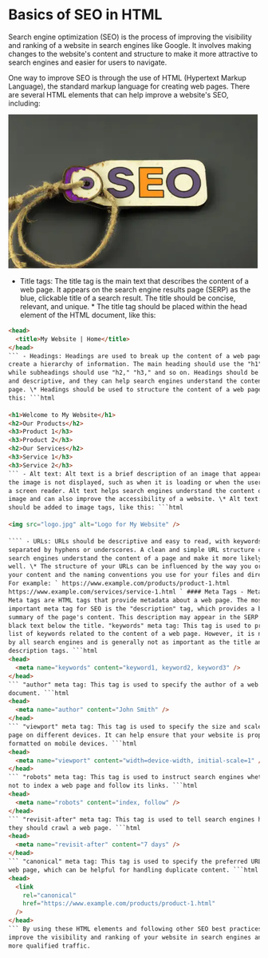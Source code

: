 # Basics of SEO in HTML

Search engine optimization (SEO) is the process of improving the visibility and ranking of a website in search engines like Google. It involves making changes to the website's content and structure to make it more attractive to search engines and easier for users to navigate.

One way to improve SEO is through the use of HTML (Hypertext Markup Language), the standard markup language for creating web pages. There are several HTML elements that can help improve a website's SEO, including:

![Image of a keychain with the word SEO on it](./dall_e_2022_12_29_18_11_42_an_image_of_a_html_tag_with_seo_on_it_with_a_dark_background_7mHdmsLmQE.webp)

- Title tags: The title tag is the main text that describes the content of a web page. It appears on the search engine results page (SERP) as the blue, clickable title of a search result. The title should be concise, relevant, and unique. \* The title tag should be placed within the head element of the HTML document, like this:

`````html
<head>
  <title>My Website | Home</title>
</head>
``` - Headings: Headings are used to break up the content of a web page and
create a hierarchy of information. The main heading should use the "h1" tag,
while subheadings should use "h2," "h3," and so on. Headings should be relevant
and descriptive, and they can help search engines understand the content of a
page. \* Headings should be used to structure the content of a web page, like
this: ```html

<h1>Welcome to My Website</h1>
<h2>Our Products</h2>
<h3>Product 1</h3>
<h3>Product 2</h3>
<h2>Our Services</h2>
<h3>Service 1</h3>
<h3>Service 2</h3>
``` - Alt text: Alt text is a brief description of an image that appears when
the image is not displayed, such as when it is loading or when the user is using
a screen reader. Alt text helps search engines understand the content of an
image and can also improve the accessibility of a website. \* Alt text: Alt text
should be added to image tags, like this: ```html

<img src="logo.jpg" alt="Logo for My Website" />

```` - URLs: URLs should be descriptive and easy to read, with keywords
separated by hyphens or underscores. A clean and simple URL structure can help
search engines understand the content of a page and make it more likely to rank
well. \* The structure of your URLs can be influenced by the way you organize
your content and the naming conventions you use for your files and directories.
For example: ` https://www.example.com/products/product-1.html
https://www.example.com/services/service-1.html ` #### Meta Tags - Meta tags:
Meta tags are HTML tags that provide metadata about a web page. The most
important meta tag for SEO is the "description" tag, which provides a brief
summary of the page's content. This description may appear in the SERP as the
black text below the title. "keywords" meta tag: This tag is used to provide a
list of keywords related to the content of a web page. However, it is not used
by all search engines and is generally not as important as the title and
description tags. ```html
<head>
  <meta name="keywords" content="keyword1, keyword2, keyword3" />
</head>
``` "author" meta tag: This tag is used to specify the author of a web page or
document. ```html
<head>
  <meta name="author" content="John Smith" />
</head>
``` "viewport" meta tag: This tag is used to specify the size and scale of a web
page on different devices. It can help ensure that your website is properly
formatted on mobile devices. ```html
<head>
  <meta name="viewport" content="width=device-width, initial-scale=1" />
</head>
``` "robots" meta tag: This tag is used to instruct search engines whether or
not to index a web page and follow its links. ```html
<head>
  <meta name="robots" content="index, follow" />
</head>
``` "revisit-after" meta tag: This tag is used to tell search engines how often
they should crawl a web page. ```html
<head>
  <meta name="revisit-after" content="7 days" />
</head>
``` "canonical" meta tag: This tag is used to specify the preferred URL for a
web page, which can be helpful for handling duplicate content. ```html
<head>
  <link
    rel="canonical"
    href="https://www.example.com/products/product-1.html"
  />
</head>
``` By using these HTML elements and following other SEO best practices, you can
improve the visibility and ranking of your website in search engines and attract
more qualified traffic.
`````
